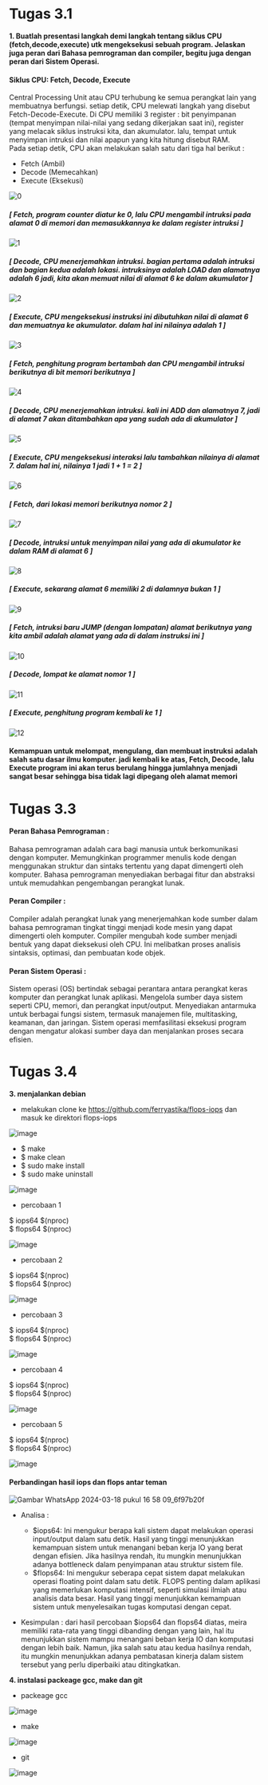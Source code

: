 # Tugas 3.1
**1. Buatlah presentasi langkah demi langkah tentang siklus CPU (fetch,decode,execute) utk mengeksekusi sebuah program. Jelaskan juga peran dari Bahasa pemrograman dan compiler, begitu juga dengan peran dari Sistem Operasi.**

#### Siklus CPU: Fetch, Decode, Execute <br>
Central Processing Unit atau CPU terhubung ke semua perangkat lain yang membuatnya berfungsi. setiap detik, CPU melewati langkah yang disebut Fetch-Decode-Execute. Di CPU memiliki 3 register : bit penyimpanan (tempat menyimpan nilai-nilai yang sedang dikerjakan saat ini), register yang melacak siklus instruksi kita, dan akumulator. lalu, tempat untuk menyimpan intruksi dan nilai apapun yang kita hitung disebut RAM. <br>
Pada setiap detik, CPU akan melakukan salah satu dari tiga hal berikut :
- Fetch (Ambil) <br>
- Decode (Memecahkan) <br>
- Execute (Eksekusi) <br>

![0](https://github.com/nurussaidatilchamidah/SysOP24-3123521024/assets/160559227/02511fe1-6442-4534-80ce-108b4d174beb)

##### [ Fetch, program counter diatur ke 0, lalu CPU mengambil intruksi pada alamat 0 di memori dan memasukkannya ke dalam register intruksi ]
![1](https://github.com/nurussaidatilchamidah/SysOP24-3123521024/assets/160559227/348667de-56c0-45be-91cc-48efe71e4bda)

##### [ Decode, CPU menerjemahkan intruksi. bagian pertama adalah intruksi dan bagian kedua adalah lokasi. intruksinya adalah LOAD dan alamatnya adalah 6 jadi, kita akan memuat nilai di alamat 6 ke dalam akumulator ]
![2](https://github.com/nurussaidatilchamidah/SysOP24-3123521024/assets/160559227/35467dbb-9aa2-4a53-9d41-01987231a567)

##### [ Execute, CPU mengeksekusi instruksi ini dibutuhkan nilai di alamat 6 dan memuatnya ke akumulator. dalam hal ini nilainya adalah 1 ]
![3](https://github.com/nurussaidatilchamidah/SysOP24-3123521024/assets/160559227/f56b2864-5aea-4b30-b846-557b36fa6384)

##### [ Fetch, penghitung program bertambah dan CPU mengambil intruksi berikutnya di bit memori berikutnya ]
![4](https://github.com/nurussaidatilchamidah/SysOP24-3123521024/assets/160559227/f39429a6-3a42-41af-a40f-a0f3a478dc7c)

##### [ Decode, CPU menerjemahkan intruksi. kali ini ADD dan alamatnya 7, jadi di alamat 7 akan ditambahkan apa yang sudah ada di akumulator ]
![5](https://github.com/nurussaidatilchamidah/SysOP24-3123521024/assets/160559227/f55d478f-a9dc-4de6-816a-38a6f3bf356a)

##### [ Execute, CPU mengeksekusi interaksi lalu tambahkan nilainya di alamat 7. dalam hal ini, nilainya 1 jadi 1 + 1 = 2 ]
![6](https://github.com/nurussaidatilchamidah/SysOP24-3123521024/assets/160559227/87f9de7c-ae82-4699-9343-e86e0a85122b)

##### [ Fetch, dari lokasi memori berikutnya nomor 2 ]
![7](https://github.com/nurussaidatilchamidah/SysOP24-3123521024/assets/160559227/8c3f7d06-23be-4d59-b382-79c5bdd25d88)

##### [ Decode, intruksi untuk menyimpan nilai yang ada di akumulator ke dalam RAM di alamat 6 ]
![8](https://github.com/nurussaidatilchamidah/SysOP24-3123521024/assets/160559227/1d74c3e9-604a-4074-ba3c-d6061e50f811)

##### [ Execute, sekarang alamat 6 memiliki 2 di dalamnya bukan 1 ]
![9](https://github.com/nurussaidatilchamidah/SysOP24-3123521024/assets/160559227/3dd76b24-143a-4b90-ab17-2eb603a2db5e)

##### [ Fetch, intruksi baru JUMP (dengan lompatan) alamat berikutnya yang kita ambil adalah alamat yang ada di dalam instruksi ini ]
![10](https://github.com/nurussaidatilchamidah/SysOP24-3123521024/assets/160559227/b289c86c-5755-4c9c-9b86-4d122f803cdc)

##### [ Decode, lompat ke alamat nomor 1 ]
![11](https://github.com/nurussaidatilchamidah/SysOP24-3123521024/assets/160559227/358a18b0-93c9-49d8-b6c7-1d0ff6818465)

##### [ Execute, penghitung program kembali ke 1 ]
![12](https://github.com/nurussaidatilchamidah/SysOP24-3123521024/assets/160559227/c90247e9-4d41-4276-9a3e-090d7f7aa9fa)

#### Kemampuan untuk melompat, mengulang,  dan membuat instruksi adalah salah satu dasar ilmu komputer. jadi kembali ke atas, Fetch, Decode, lalu Execute program ini akan terus berulang hingga jumlahnya menjadi sangat besar sehingga bisa tidak lagi dipegang oleh alamat memori

# Tugas 3.3
#### Peran Bahasa Pemrograman : 
Bahasa pemrograman adalah cara bagi manusia untuk berkomunikasi dengan komputer. Memungkinkan programmer menulis kode dengan menggunakan struktur dan sintaks tertentu yang dapat dimengerti oleh komputer. Bahasa pemrograman menyediakan berbagai fitur dan abstraksi untuk memudahkan pengembangan perangkat lunak.

#### Peran Compiler : 
Compiler adalah perangkat lunak yang menerjemahkan kode sumber dalam bahasa pemrograman tingkat tinggi menjadi kode mesin yang dapat dimengerti oleh komputer. Compiler mengubah kode sumber menjadi bentuk yang dapat dieksekusi oleh CPU. Ini melibatkan proses analisis sintaksis, optimasi, dan pembuatan kode objek.

#### Peran Sistem Operasi : 
Sistem operasi (OS) bertindak sebagai perantara antara perangkat keras komputer dan perangkat lunak aplikasi. Mengelola sumber daya sistem seperti CPU, memori, dan perangkat input/output. Menyediakan antarmuka untuk berbagai fungsi sistem, termasuk manajemen file, multitasking, keamanan, dan jaringan. Sistem operasi memfasilitasi eksekusi program dengan mengatur alokasi sumber daya dan menjalankan proses secara efisien.

# Tugas 3.4
**3. menjalankan debian**

- melakukan clone ke https://github.com/ferryastika/flops-iops dan masuk ke direktori flops-iops
  
![image](https://github.com/nurussaidatilchamidah/SysOP24-3123521024/assets/160559227/64d1c1a7-f962-47da-85c2-1eae0a05d328)

- $ make
- $ make clean
- $ sudo make install
- $ sudo make uninstall
  
![image](https://github.com/nurussaidatilchamidah/SysOP24-3123521024/assets/160559227/94fb7976-3326-47a1-a1de-5ebf846bdb2a)

- percobaan 1

$ iops64 $(nproc) <br>
$ flops64 $(nproc)

![image](https://github.com/nurussaidatilchamidah/SysOP24-3123521024/assets/160559227/ae9f3931-f027-4f1e-a9dc-c24c13767894)

- percobaan 2

$ iops64 $(nproc) <br>
$ flops64 $(nproc)

![image](https://github.com/nurussaidatilchamidah/SysOP24-3123521024/assets/160559227/715f822a-6edb-4f91-adfd-bd8ad793f04d)

- percobaan 3
  
$ iops64 $(nproc) <br>
$ flops64 $(nproc)

![image](https://github.com/nurussaidatilchamidah/SysOP24-3123521024/assets/160559227/e178c817-968b-467e-b4f2-d603778434f7)

- percobaan 4
  
$ iops64 $(nproc) <br>
$ flops64 $(nproc)

![image](https://github.com/nurussaidatilchamidah/SysOP24-3123521024/assets/160559227/8ee63d75-3317-4e95-8b9c-1eb376517c5a)


- percobaan 5
  
$ iops64 $(nproc) <br>
$ flops64 $(nproc)

![image](https://github.com/nurussaidatilchamidah/SysOP24-3123521024/assets/160559227/8dc627e3-e9e9-42aa-a8d3-7d14324d8135)

#### Perbandingan hasil iops dan flops antar teman

![Gambar WhatsApp 2024-03-18 pukul 16 58 09_6f97b20f](https://github.com/nurussaidatilchamidah/SysOP24-3123521024/assets/160559227/91d08e54-7175-4dc5-aeba-8625f83c24af)

- Analisa :
    - $iops64: Ini mengukur berapa kali sistem dapat melakukan operasi input/output dalam satu detik. Hasil yang tinggi menunjukkan kemampuan sistem untuk menangani beban kerja IO yang berat dengan efisien. Jika hasilnya rendah, itu mungkin menunjukkan adanya bottleneck dalam penyimpanan atau struktur sistem file.
    - $flops64: Ini mengukur seberapa cepat sistem dapat melakukan operasi floating point dalam satu detik. FLOPS penting dalam aplikasi yang memerlukan komputasi intensif, seperti simulasi ilmiah atau analisis data besar. Hasil yang tinggi menunjukkan kemampuan sistem untuk menyelesaikan tugas komputasi dengan cepat. 

- Kesimpulan : 
dari hasil percobaan $iops64 dan flops64 diatas, meira memiliki rata-rata yang tinggi dibanding dengan yang lain, hal itu menunjukkan sistem mampu menangani beban kerja IO dan komputasi dengan lebih baik. Namun, jika salah satu atau kedua hasilnya rendah, itu mungkin menunjukkan adanya pembatasan kinerja dalam sistem tersebut yang perlu diperbaiki atau ditingkatkan.

**4. instalasi packeage gcc, make dan git**

- packeage gcc
  
![image](https://github.com/nurussaidatilchamidah/SysOP24-3123521024/assets/160559227/29237bfd-58e4-4641-8324-cbec65585b29)

- make
  
![image](https://github.com/nurussaidatilchamidah/SysOP24-3123521024/assets/160559227/d1965c42-2e57-45a6-b9d1-87a57281d172)

- git
  
 ![image](https://github.com/nurussaidatilchamidah/SysOP24-3123521024/assets/160559227/53c9082e-7dc6-4ecb-a1ee-9cc161ae1508)
 
   
     







  




  
